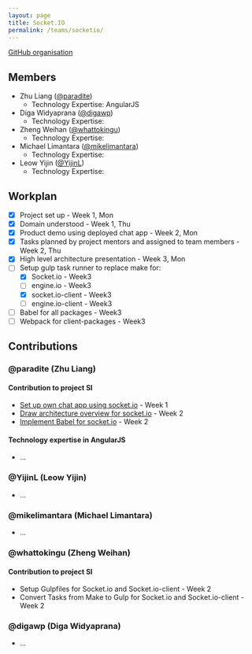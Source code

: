 ```yaml
---
layout: page
title: Socket.IO
permalink: /teams/socketio/
---
```


[GitHub organisation](https://github.com/nus-fboa2016-si)

## Members
 - Zhu Liang ([@paradite](http://paradite.com))
   - Technology Expertise: AngularJS
 - Diga Widyaprana ([@digawp](http://digawp.blogspot.sg/))
   - Technology Expertise:
 - Zheng Weihan ([@whattokingu](http://medium.com/@whattokingu))
   - Technology Expertise:
 - Michael Limantara ([@mikelimantara](http://medium.com/@mikelimantara)) 
   - Technology Expertise:
 - Leow Yijin ([@YijinL](#))
   - Technology Expertise:

## Workplan

* [x] Project set up - Week 1, Mon
* [x] Domain understood - Week 1, Thu
* [x] Product demo using deployed chat app - Week 2, Mon
* [x] Tasks planned by project mentors and assigned to team members - Week 2, Thu
* [x] High level architecture presentation - Week 3, Mon
* [ ] Setup gulp task runner to replace make for:
  * [x] Socket.io - Week3
  * [ ] engine.io - Week3
  * [x] socket.io-client - Week3
  * [ ] engine.io-client - Week3
* [ ] Babel for all packages - Week3
* [ ] Webpack for client-packages - Week3

## Contributions

### @paradite (Zhu Liang)

#### Contribution to project SI
* [Set up own chat app using socket.io](https://github.com/paradite/socket-io-chat) - Week 1
* [Draw architecture overview for socket.io](http://www.gliffy.com/go/publish/9806563) - Week 2
* [Implement Babel for socket.io](https://github.com/nus-fboa2016-si/socket.io/blame/babel/gulpfile.js) - Week 2

#### Technology expertise in AngularJS
* ...

### @YijinL (Leow Yijin)
* ...

### @mikelimantara (Michael Limantara)
* ...

### @whattokingu (Zheng Weihan)

#### Contribution to project SI
* Setup Gulpfiles for Socket.io and Socket.io-client - Week 2
* Convert Tasks from Make to Gulp for Socket.io and Socket.io-client - Week 2

### @digawp (Diga Widyaprana)
* ...
